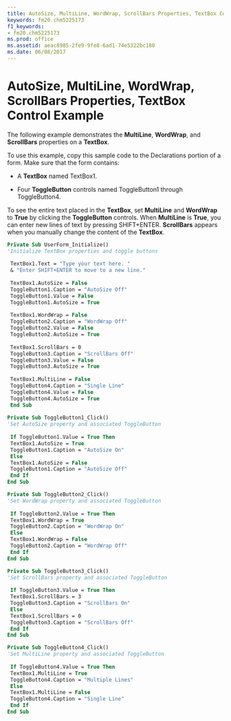 ```yaml
---
title: AutoSize, MultiLine, WordWrap, ScrollBars Properties, TextBox Control Example
keywords: fm20.chm5225173
f1_keywords:
- fm20.chm5225173
ms.prod: office
ms.assetid: aeac8985-2fe9-9fe8-6ad1-74e5322bc180
ms.date: 06/08/2017
---
```



# AutoSize, MultiLine, WordWrap, ScrollBars Properties, TextBox Control Example

The following example demonstrates the  **MultiLine**, **WordWrap**, and **ScrollBars** properties on a **TextBox**.

To use this example, copy this sample code to the Declarations portion of a form. Make sure that the form contains:




- A  **TextBox** named TextBox1.
    
- Four  **ToggleButton** controls named ToggleButton1 through ToggleButton4.
    

To see the entire text placed in the  **TextBox**, set **MultiLine** and **WordWrap** to **True** by clicking the **ToggleButton** controls.
When  **MultiLine** is **True**, you can enter new lines of text by pressing SHIFT+ENTER.
 **ScrollBars** appears when you manually change the content of the **TextBox**.



```vb
Private Sub UserForm_Initialize() 
'Initialize TextBox properties and toggle buttons 
 
 TextBox1.Text = "Type your text here. " 
 & "Enter SHIFT+ENTER to move to a new line." 
 
 TextBox1.AutoSize = False 
 ToggleButton1.Caption = "AutoSize Off" 
 ToggleButton1.Value = False 
 ToggleButton1.AutoSize = True 
 
 TextBox1.WordWrap = False 
 ToggleButton2.Caption = "WordWrap Off" 
 ToggleButton2.Value = False 
 ToggleButton2.AutoSize = True 
 
 TextBox1.ScrollBars = 0 
 ToggleButton3.Caption = "ScrollBars Off" 
 ToggleButton3.Value = False 
 ToggleButton3.AutoSize = True 
 
 TextBox1.MultiLine = False 
 ToggleButton4.Caption = "Single Line" 
 ToggleButton4.Value = False 
 ToggleButton4.AutoSize = True 
 End Sub 
 
Private Sub ToggleButton1_Click() 
'Set AutoSize property and associated ToggleButton 
 
 If ToggleButton1.Value = True Then 
 TextBox1.AutoSize = True 
 ToggleButton1.Caption = "AutoSize On" 
 Else 
 TextBox1.AutoSize = False 
 ToggleButton1.Caption = "AutoSize Off" 
 End If 
End Sub
```




```vb
Private Sub ToggleButton2_Click() 
'Set WordWrap property and associated ToggleButton 
 
 If ToggleButton2.Value = True Then 
 TextBox1.WordWrap = True 
 ToggleButton2.Caption = "WordWrap On" 
 Else 
 TextBox1.WordWrap = False 
 ToggleButton2.Caption = "WordWrap Off" 
 End If 
End Sub
```




```vb
Private Sub ToggleButton3_Click() 
'Set ScrollBars property and associated ToggleButton 
 
 If ToggleButton3.Value = True Then 
 TextBox1.ScrollBars = 3 
 ToggleButton3.Caption = "ScrollBars On" 
 Else 
 TextBox1.ScrollBars = 0 
 ToggleButton3.Caption = "ScrollBars Off" 
 End If 
End Sub
```




```vb
Private Sub ToggleButton4_Click() 
'Set MultiLine property and associated ToggleButton 
 
 If ToggleButton4.Value = True Then 
 TextBox1.MultiLine = True 
 ToggleButton4.Caption = "Multiple Lines" 
 Else 
 TextBox1.MultiLine = False 
 ToggleButton4.Caption = "Single Line" 
 End If 
End Sub
```


